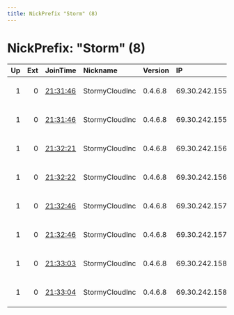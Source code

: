 ```yaml
---
title: NickPrefix "Storm" (8)
---
```


# NickPrefix: "Storm" (8)

|   Up |   Ext | JoinTime                                                                                            | Nickname       | Version   | IP            | AS   | CC   |   ORp |   Dirp | OS    | Contact                            |   eFamMembers |
|-----:|------:|:----------------------------------------------------------------------------------------------------|:---------------|:----------|:--------------|:-----|:-----|------:|-------:|:------|:-----------------------------------|--------------:|
|    1 |     0 | [21:31:46](https://metrics.torproject.org/rs.html#details/6FFBF52ACB71934CC5754DB3A8880E85E2781F0D) | StormyCloudInc | 0.4.6.8   | 69.30.242.155 | WII  | us   |  9100 |      0 | Linux | ContactInfo email:abuse stormyclou |            34 |
|    1 |     0 | [21:31:46](https://metrics.torproject.org/rs.html#details/F3F863A2121E54CF5C455E9CAECD114DA46FAD5D) | StormyCloudInc | 0.4.6.8   | 69.30.242.155 | WII  | us   |  9000 |      0 | Linux | ContactInfo email:abuse stormyclou |            34 |
|    1 |     0 | [21:32:21](https://metrics.torproject.org/rs.html#details/1D0CCED2128CAA9B9D8C3D71A08F192BBA91120C) | StormyCloudInc | 0.4.6.8   | 69.30.242.156 | WII  | us   |  9000 |      0 | Linux | ContactInfo email:abuse stormyclou |            34 |
|    1 |     0 | [21:32:22](https://metrics.torproject.org/rs.html#details/6E914A73D403856F78A7413647681BF7B7FD5B4F) | StormyCloudInc | 0.4.6.8   | 69.30.242.156 | WII  | us   |  9100 |      0 | Linux | ContactInfo email:abuse stormyclou |            34 |
|    1 |     0 | [21:32:46](https://metrics.torproject.org/rs.html#details/2F10EF06BA3712840C4FB986ED0E9AFEC1A0C74E) | StormyCloudInc | 0.4.6.8   | 69.30.242.157 | WII  | us   |  9100 |      0 | Linux | ContactInfo email:abuse stormyclou |            34 |
|    1 |     0 | [21:32:46](https://metrics.torproject.org/rs.html#details/B7A30CCCEB768AED08A8E2BBF3327CC12091D5B5) | StormyCloudInc | 0.4.6.8   | 69.30.242.157 | WII  | us   |  9000 |      0 | Linux | ContactInfo email:abuse stormyclou |            34 |
|    1 |     0 | [21:33:03](https://metrics.torproject.org/rs.html#details/6CEB64F6C655B7394A7A2C6175D17FAC3387D79B) | StormyCloudInc | 0.4.6.8   | 69.30.242.158 | WII  | us   |  9100 |      0 | Linux | ContactInfo email:abuse stormyclou |            34 |
|    1 |     0 | [21:33:04](https://metrics.torproject.org/rs.html#details/C6BDE87671B6594AF2A66964CAD519844503B793) | StormyCloudInc | 0.4.6.8   | 69.30.242.158 | WII  | us   |  9000 |      0 | Linux | ContactInfo email:abuse stormyclou |            34 |
